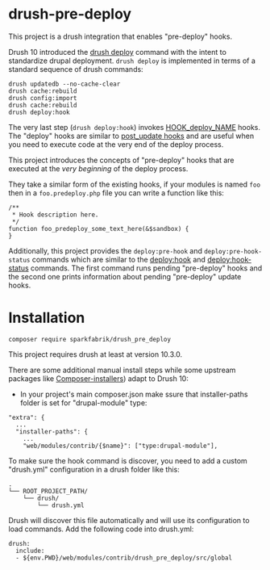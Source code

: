 # drush-pre-deploy

This project is a drush integration that enables "pre-deploy" hooks.

Drush 10 introduced the [drush deploy](https://www.drush.org/deploycommand/) command with the intent to standardize drupal deployment.
`drush deploy` is implemented in terms of a standard sequence of drush commands:

```
drush updatedb --no-cache-clear
drush cache:rebuild
drush config:import
drush cache:rebuild
drush deploy:hook
```

The very last step (`drush deploy:hook`) invokes [HOOK\_deploy\_NAME](https://github.com/drush-ops/drush/blob/10.x/tests/functional/resources/modules/d8/woot/woot.deploy.php) hooks.
The "deploy" hooks are similar to [post\_update hooks](https://api.drupal.org/api/drupal/core%21lib%21Drupal%21Core%21Extension%21module.api.php/function/hook_post_update_NAME/9.1.x) and are useful when you need to execute code at the very end of the deploy process.

This project introduces the concepts of "pre-deploy" hooks that are executed at the *very beginning* of the deploy process.

They take a similar form of the existing hooks, if your modules is named `foo` then in a `foo.predeploy.php` file you can write a function like this:

```
/**
 * Hook description here.
 */
function foo_predeploy_some_text_here(&$sandbox) {
}
```

Additionally, this project provides the `deploy:pre-hook` and `deploy:pre-hook-status` commands which are similar to the [deploy:hook](https://www.drush.org/commands/10.x/deploy_hook/) and [deploy:hook-status](https://www.drush.org/commands/10.x/deploy_hook-status/) commands. The first command runs pending "pre-deploy" hooks and the second one prints information about pending "pre-deploy" update hooks.

# Installation

`composer require sparkfabrik/drush_pre_deploy`

This project requires drush at least at version 10.3.0.

There are some additional manual install steps while some upstream packages like [Composer-installers](https://github.com/composer/installers)) adapt to Drush 10:

* In your project's main composer.json make ssure that installer-paths folder is set for "drupal-module" type:

```
"extra": {
  ...
  "installer-paths": {
    ...
    "web/modules/contrib/{$name}": ["type:drupal-module"],
```

To make sure the hook command is discover, you need to add a custom "drush.yml" configuration in a drush folder like this:
```
.
└── ROOT_PROJECT_PATH/
    └── drush/
        └── drush.yml
```
Drush will discover this file automatically and will use its configuration to load commands.
Add the following code into drush.yml:
```
drush:
  include:
  - ${env.PWD}/web/modules/contrib/drush_pre_deploy/src/global
```

